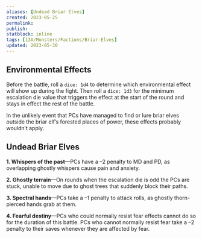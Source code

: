 ```yaml
---
aliases: [Undead Briar Elves]
created: 2023-05-25
permalink: 
publish: 
statblock: inline
tags: [13A/Monsters/Factions/Briar-Elves]
updated: 2023-05-30
---
```


## Environmental Effects

Before the battle, roll a `dice: 1d4` to determine which environmental effect will show up during the fight. Then roll a `dice: 1d3` for the minimum escalation die value that triggers the effect at the start of the round and stays in effect the rest of the battle.

In the unlikely event that PCs have managed to find or lure briar elves outside the briar elf’s forested places of power, these effects probably wouldn’t apply.

## Undead Briar Elves

**1. Whispers of the past**—PCs have a –2 penalty to MD and PD, as overlapping ghostly whispers cause pain and anxiety.

**2. Ghostly terrain**—On rounds when the escalation die is odd the PCs are stuck, unable to move due to ghost trees that suddenly block their paths.

**3. Spectral hands**—PCs take a –1 penalty to attack rolls, as ghostly thorn-pierced hands grab at them.

**4. Fearful destiny**—PCs who could normally resist fear effects cannot do so for the duration of this battle. PCs who cannot normally resist fear take a –2 penalty to their saves whenever they are affected by fear.